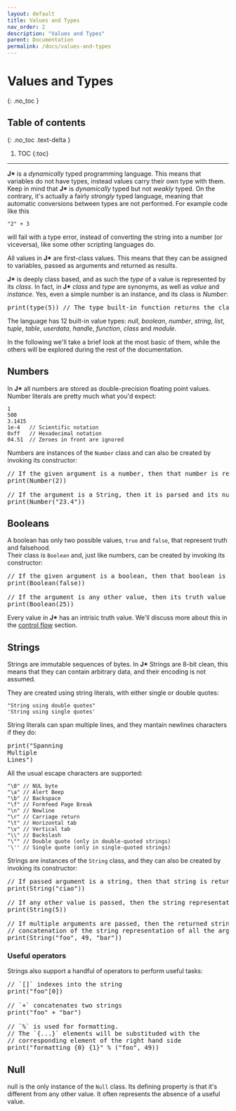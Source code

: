```yaml
---
layout: default
title: Values and Types
nav_order: 2
description: "Values and Types"
parent: Documentation
permalink: /docs/values-and-types
---
```


# Values and Types
{: .no_toc }

## Table of contents
{: .no_toc .text-delta }

1. TOC
{:toc}

---

**J\*** is a *dynamically* typed programming language. This means that variables do not have types,
instead values carry their own type with them. Keep in mind that **J\*** is *dynamically* typed but 
not *weakly* typed. On the contrary, it's actually a fairly *strongly* typed language, meaning that
automatic conversions between types are not performed. For example code like this

```jstar
"2" + 3
```

will fail with a type error, instead of converting the string into a number (or viceversa), like 
some other scripting languages do.

All values in **J\*** are first-class values. This means that they can be assigned to variables,
passed as arguments and returned as results.

**J\*** is deeply class based, and as such the *type* of a value is represented by its *class*. In 
fact, in **J\*** *class* and *type* are synonyms, as well as *value* and *instance*. Yes, even a 
simple number is an instance, and its class is *Number*:
<pre class='runnable-snippet'>
print(type(5)) // The type built-in function returns the class of the given type
</pre>

The language has 12 built-in value types:
*null*, *boolean*, *number*, *string*, *list*, *tuple*, *table*, *userdata*, *handle*,
*function*, *class* and *module*.

In the following we'll take a brief look at the most basic of them, while the others will be 
explored during the rest of the documentation.

## Numbers

In **J\*** all numbers are stored as double-precision floating point values. Number literals are
pretty much what you'd expect:
```jstar
1
500
3.1415
1e-4   // Scientific notation
0xff   // Hexadecimal notation
04.51  // Zeroes in front are ignored
```
Numbers are instances of the `Number` class and can also be created by invoking its constructor:
<pre class='runnable-snippet'>
// If the given argument is a number, then that number is returned
print(Number(2))

// If the argument is a String, then it is parsed and its number representation returned
print(Number("23.4"))
</pre>

## Booleans

A boolean has only two possible values, `true` and `false`, that represent truth and falsehood.  
Their class is `Boolean` and, just like numbers, can be created by invoking its constructor:
<pre class='runnable-snippet'>
// If the given argument is a boolean, then that boolean is returned
print(Boolean(false))

// If the argument is any other value, then its truth value is returned
print(Boolean(25))
</pre>
Every value in **J\*** has an intrisic truth value. We'll discuss more about this in the [control
flow](control-flow) section.

## Strings
Strings are immutable sequences of bytes. In **J\*** Strings are 8-bit clean, this means that they 
can contain arbitrary data, and their encoding is not assumed.

They are created using string literals, with either single or double quotes:
```jstar
"String using double quotes"
'String using single quotes'
```

String literals can span multiple lines, and they mantain newlines characters if they do:
<pre class='runnable-snippet'>
print("Spanning
Multiple
Lines")
</pre>
All the usual escape characters are supported:
```jstar
"\0" // NUL byte
"\a" // Alert Beep
"\b" // Backspace
"\f" // Formfeed Page Break
"\n" // Newline
"\r" // Carriage return
"\t" // Horizontal tab
"\v" // Vertical tab
"\\" // Backslash
"\"" // Double quote (only in double-quoted strings)
'\'' // Single quote (only in single-quoted strings)
```

Strings are instances of the `String` class, and they can also be created by invoking its constructor:
<pre class='runnable-snippet'>
// If passed argument is a string, then that string is returned
print(String("ciao"))

// If any other value is passed, then the string representation of that value is returned
print(String(5))

// If multiple arguments are passed, then the returned string is the 
// concatenation of the string representation of all the arguments
print(String("foo", 49, "bar"))
</pre>

### Useful operators
Strings also support a handful of operators to perform useful tasks:
<pre class='runnable-snippet'>
// `[]` indexes into the string
print("foo"[0])

// `+` concatenates two strings
print("foo" + "bar")

// `%` is used for formatting.
// The `{...}` elements will be substituded with the 
// corresponding element of the right hand side
print("formatting {0} {1}" % ("foo", 49))
</pre>

## Null

null is the only instance of the `Null` class. Its defining property is that it's different from any
other value. It often represents the absence of a useful value.